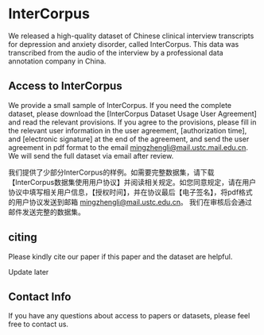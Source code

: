 # InterCorpus

We released a high-quality dataset of Chinese clinical interview transcripts for depression and anxiety disorder, called InterCorpus. This data was transcribed from the audio of the interview by a professional data annotation company in China. 

## Access to InterCorpus

We provide a small sample of InterCorpus. If you need the complete dataset, please download the [InterCorpus Dataset Usage User Agreement] and read the relevant provisions. If you agree to the provisions, please fill in the relevant user information in the user agreement, [authorization time], and [electronic signature] at the end of the agreement, and send the user agreement in pdf format to the email  mingzhengli@mail.ustc.mail.edu.cn. We will send the full dataset via email after review.

我们提供了少部分InterCorpus的样例。如需要完整数据集，请下载【InterCorpus数据集使用用户协议】并阅读相关规定。如您同意规定，请在用户协议中填写相关用户信息，【授权时间】，并在协议最后【电子签名】，将pdf格式的用户协议发送到邮箱 mingzhengli@mail.ustc.edu.cn。 我们在审核后会通过邮件发送完整的数据集。

## citing

Please kindly cite our paper if this paper and the dataset are helpful.

Update later

## Contact Info

If you have any questions about access to papers or datasets, please feel free to contact us.
